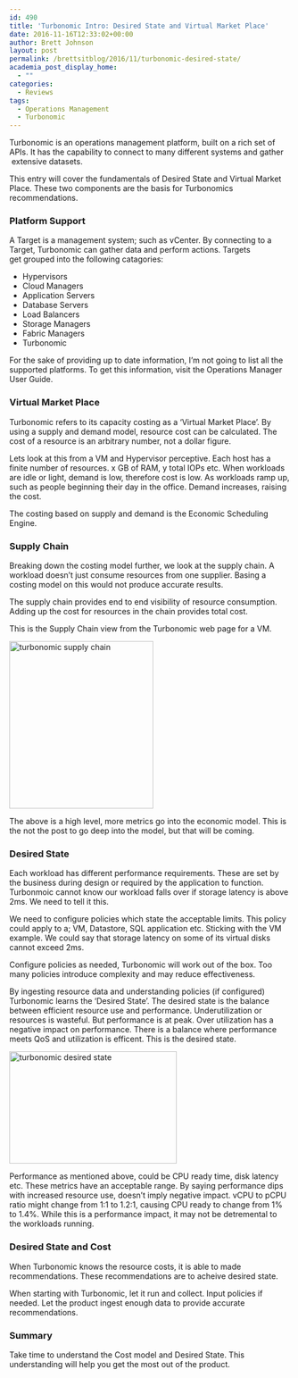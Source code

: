 ```yaml
---
id: 490
title: 'Turbonomic Intro: Desired State and Virtual Market Place'
date: 2016-11-16T12:33:02+00:00
author: Brett Johnson
layout: post
permalink: /brettsitblog/2016/11/turbonomic-desired-state/
academia_post_display_home:
  - ""
categories:
  - Reviews
tags:
  - Operations Management
  - Turbonomic
---
```

Turbonomic is an operations management platform, built on a rich set of APIs. It has the capability to connect to many different systems and gather  extensive datasets.

This entry will cover the fundamentals of Desired State and Virtual Market Place. These two components are the basis for Turbonomics recommendations.

### Platform Support

A Target is a management system; such as vCenter. By connecting to a Target, Turbonomic can gather data and perform actions. Targets get grouped into the following catagories:

  * Hypervisors
  * Cloud Managers
  * Application Servers
  * Database Servers
  * Load Balancers
  * Storage Managers
  * Fabric Managers
  * Turbonomic

For the sake of providing up to date information, I&#8217;m not going to list all the supported platforms. To get this information, visit the Operations Manager User Guide.

### Virtual Market Place

Turbonomic refers to its capacity costing as a &#8216;Virtual Market Place&#8217;. By using a supply and demand model, resource cost can be calculated. The cost of a resource is an arbitrary number, not a dollar figure.

Lets look at this from a VM and Hypervisor perceptive. Each host has a finite number of resources. x GB of RAM, y total IOPs etc. When workloads are idle or light, demand is low, therefore cost is low. As workloads ramp up, such as people beginning their day in the office. Demand increases, raising the cost.

The costing based on supply and demand is the Economic Scheduling Engine.

### Supply Chain

Breaking down the costing model further, we look at the supply chain. A workload doesn&#8217;t just consume resources from one supplier. Basing a costing model on this would not produce accurate results.

The supply chain provides end to end visibility of resource consumption. Adding up the cost for resources in the chain provides total cost.

This is the Supply Chain view from the Turbonomic web page for a VM.

<img class="alignnone size-medium wp-image-493" src="https://sdbrett.com/BrettsITBlog/wp-content/uploads/2016/11/Turbonomic-Supply-Chain-258x300.png" alt="turbonomic supply chain" width="258" height="300" srcset="https://sdbrett.com/assets/images2016/11/Turbonomic-Supply-Chain-258x300.png 258w, https://sdbrett.com/assets/images2016/11/Turbonomic-Supply-Chain-260x302.png 260w, https://sdbrett.com/assets/images2016/11/Turbonomic-Supply-Chain.png 646w" sizes="(max-width: 258px) 100vw, 258px" />

The above is a high level, more metrics go into the economic model. This is the not the post to go deep into the model, but that will be coming.

### Desired State

Each workload has different performance requirements. These are set by the business during design or required by the application to function. Turbonmoic cannot know our workload falls over if storage latency is above 2ms. We need to tell it this.

We need to configure policies which state the acceptable limits. This policy could apply to a; VM, Datastore, SQL application etc. Sticking with the VM example. We could say that storage latency on some of its virtual disks cannot exceed 2ms.

Configure policies as needed, Turbonomic will work out of the box. Too many policies introduce complexity and may reduce effectiveness.

By ingesting resource data and understanding policies (if configured) Turbonomic learns the &#8216;Desired State&#8217;. The desired state is the balance between efficient resource use and performance. Underutilization or resources is wasteful. But performance is at peak. Over utilization has a negative impact on performance. There is a balance where performance meets QoS and utilization is efficent. This is the desired state.

<img class="alignnone size-medium wp-image-492" src="https://sdbrett.com/BrettsITBlog/wp-content/uploads/2016/11/Turbonomic-Desired-State-300x201.png" alt="turbonomic desired state" width="300" height="201" srcset="https://sdbrett.com/assets/images2016/11/Turbonomic-Desired-State-300x201.png 300w, https://sdbrett.com/assets/images2016/11/Turbonomic-Desired-State-768x516.png 768w, https://sdbrett.com/assets/images2016/11/Turbonomic-Desired-State-260x175.png 260w, https://sdbrett.com/assets/images2016/11/Turbonomic-Desired-State.png 840w" sizes="(max-width: 300px) 100vw, 300px" />

Performance as mentioned above, could be CPU ready time, disk latency etc. These metrics have an acceptable range. By saying performance dips with increased resource use, doesn&#8217;t imply negative impact. vCPU to pCPU ratio might change from 1:1 to 1.2:1, causing CPU ready to change from 1% to 1.4%. While this is a performance impact, it may not be detremental to the workloads running.

### Desired State and Cost

When Turbonomic knows the resource costs, it is able to made recommendations. These recommendations are to acheive desired state.

When starting with Turbonomic, let it run and collect. Input policies if needed. Let the product ingest enough data to provide accurate recommendations.

### Summary

Take time to understand the Cost model and Desired State. This understanding will help you get the most out of the product.